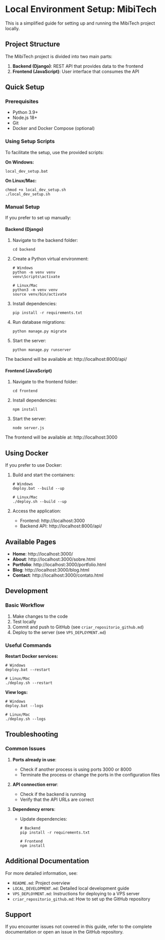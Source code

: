 # Local Environment Setup: MibiTech

This is a simplified guide for setting up and running the MibiTech project locally.

## Project Structure

The MibiTech project is divided into two main parts:

1. **Backend (Django)**: REST API that provides data to the frontend
2. **Frontend (JavaScript)**: User interface that consumes the API

## Quick Setup

### Prerequisites

- Python 3.9+
- Node.js 18+
- Git
- Docker and Docker Compose (optional)

### Using Setup Scripts

To facilitate the setup, use the provided scripts:

**On Windows:**
```
local_dev_setup.bat
```

**On Linux/Mac:**
```
chmod +x local_dev_setup.sh
./local_dev_setup.sh
```

### Manual Setup

If you prefer to set up manually:

#### Backend (Django)

1. Navigate to the backend folder:
   ```
   cd backend
   ```

2. Create a Python virtual environment:
   ```
   # Windows
   python -m venv venv
   venv\Scripts\activate

   # Linux/Mac
   python3 -m venv venv
   source venv/bin/activate
   ```

3. Install dependencies:
   ```
   pip install -r requirements.txt
   ```

4. Run database migrations:
   ```
   python manage.py migrate
   ```

5. Start the server:
   ```
   python manage.py runserver
   ```

The backend will be available at: http://localhost:8000/api/

#### Frontend (JavaScript)

1. Navigate to the frontend folder:
   ```
   cd frontend
   ```

2. Install dependencies:
   ```
   npm install
   ```

3. Start the server:
   ```
   node server.js
   ```

The frontend will be available at: http://localhost:3000

## Using Docker

If you prefer to use Docker:

1. Build and start the containers:
   ```
   # Windows
   deploy.bat --build --up

   # Linux/Mac
   ./deploy.sh --build --up
   ```

2. Access the application:
   - Frontend: http://localhost:3000
   - Backend API: http://localhost:8000/api/

## Available Pages

- **Home**: http://localhost:3000/
- **About**: http://localhost:3000/sobre.html
- **Portfolio**: http://localhost:3000/portfolio.html
- **Blog**: http://localhost:3000/blog.html
- **Contact**: http://localhost:3000/contato.html

## Development

### Basic Workflow

1. Make changes to the code
2. Test locally
3. Commit and push to GitHub (see `criar_repositorio_github.md`)
4. Deploy to the server (see `VPS_DEPLOYMENT.md`)

### Useful Commands

**Restart Docker services:**
```
# Windows
deploy.bat --restart

# Linux/Mac
./deploy.sh --restart
```

**View logs:**
```
# Windows
deploy.bat --logs

# Linux/Mac
./deploy.sh --logs
```

## Troubleshooting

### Common Issues

1. **Ports already in use**:
   - Check if another process is using ports 3000 or 8000
   - Terminate the process or change the ports in the configuration files

2. **API connection error**:
   - Check if the backend is running
   - Verify that the API URLs are correct

3. **Dependency errors**:
   - Update dependencies:
     ```
     # Backend
     pip install -r requirements.txt

     # Frontend
     npm install
     ```

## Additional Documentation

For more detailed information, see:

- `README.md`: Project overview
- `LOCAL_DEVELOPMENT.md`: Detailed local development guide
- `VPS_DEPLOYMENT.md`: Instructions for deploying to a VPS server
- `criar_repositorio_github.md`: How to set up the GitHub repository

## Support

If you encounter issues not covered in this guide, refer to the complete documentation or open an issue in the GitHub repository.